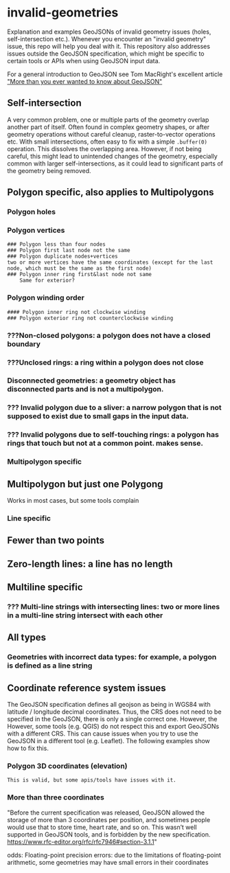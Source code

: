 # invalid-geometries

Explanation and examples GeoJSONs of invalid geometry issues (holes, self-intersection etc.).
Whenever you encounter an "invalid geometry" issue, this repo will help you deal with it.
This repository also addresses issues outside the GeoJSON specification, which might be specific 
to certain tools or APIs when using GeoJSON input data.

For a general introduction to GeoJSON see Tom MacRight's excellent article
["More than you ever wanted to know about GeoJSON"](https://macwright.com/2015/03/23/geojson-second-bite.html)



## Self-intersection
A very common problem, one or multiple parts of the geometry overlap another part of itself. Often found 
in complex geometry shapes, or after geometry operations without careful cleanup, raster-to-vector operations etc.
With small intersections, often easy to fix with a simple `.buffer(0)` operation. This dissolves the overlapping
area. However, if not being careful, this might lead to unintended changes of the geometry, especially common with larger
self-intersections, as it could lead to significant parts of the geometry being removed.

## Polygon specific, also applies to Multipolygons
### Polygon holes

### Polygon vertices
    ### Polygon less than four nodes
    ### Polygon first last node not the same
    ### Polygon duplicate nodes+vertices 
    two or more vertices have the same coordinates (except for the last node, which must be the same as the first node)
    ### Polygon inner ring first&last node not same
        Same for exterior?
### Polygon winding order
    #### Polygon inner ring not clockwise winding
    ### Polygon exterior ring not counterclockwise winding
### ???Non-closed polygons: a polygon does not have a closed boundary
### ???Unclosed rings: a ring within a polygon does not close
### Disconnected geometries: a geometry object has disconnected parts and is not a multipolygon.
### ??? Invalid polygon due to a sliver: a narrow polygon that is not supposed to exist due to small gaps in the input data.
### ??? Invalid polygons due to self-touching rings: a polygon has rings that touch but not at a common point. makes sense.

### Multipolygon specific
## Multipolygon but just one Polygong
   Works in most cases, but some tools complain


### Line specific
## Fewer than two points
## Zero-length lines: a line has no length

## Multiline specific
### ??? Multi-line strings with intersecting lines: two or more lines in a multi-line string intersect with each other


## All types
### Geometries with incorrect data types: for example, a polygon is defined as a line string

## Coordinate reference system issues
The GeoJSON specification defines all geojson as being in WGS84 with latitude / longitude decimal coordinates. 
Thus, the CRS does not need to be specified in the GeoJSON, there is only a single correct one. However, the  
However, some tools (e.g. QGIS) do not respect this and export GeoJSONs with a different CRS. This can cause issues when you try to use the GeoJSON in a different tool (e.g. Leaflet). The following examples show how to fix this.


### Polygon 3D coordinates (elevation)
    This is valid, but some apis/tools have issues with it.
### More than three coordinates
"Before the current specification was released, GeoJSON allowed the storage of more than 3 coordinates per position, and sometimes people would use that to store time, heart rate, and so on. This wasn’t well supported in GeoJSON tools, and is forbidden by the new specification. https://www.rfc-editor.org/rfc/rfc7946#section-3.1.1"




odds:
Floating-point precision errors: due to the limitations of floating-point arithmetic, some geometries may have small errors in their coordinates


